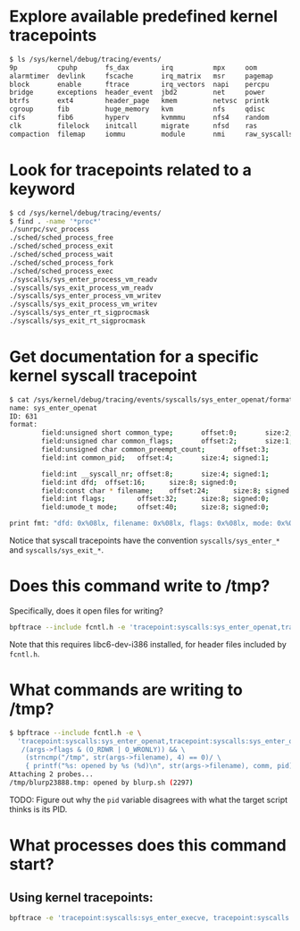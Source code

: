 # Explore available predefined kernel tracepoints

```bash
$ ls /sys/kernel/debug/tracing/events/       
9p          cpuhp       fs_dax        irq          mpx     oom           rcu     sunrpc    vsyscall
alarmtimer  devlink     fscache       irq_matrix   msr     pagemap       rseq    swiotlb   workqueue
block       enable      ftrace        irq_vectors  napi    percpu        rtc     syscalls  writeback
bridge      exceptions  header_event  jbd2         net     power         sched   task      x86_fpu
btrfs       ext4        header_page   kmem         netvsc  printk        scsi    tcp       xdp
cgroup      fib         huge_memory   kvm          nfs     qdisc         sctp    timer     xfs
cifs        fib6        hyperv        kvmmmu       nfs4    random        signal  tlb       xfs_scrub
clk         filelock    initcall      migrate      nfsd    ras           skb     udp
compaction  filemap     iommu         module       nmi     raw_syscalls  sock    vmscan
```

# Look for tracepoints related to a keyword

```bash
$ cd /sys/kernel/debug/tracing/events/
$ find . -name '*proc*'
./sunrpc/svc_process
./sched/sched_process_free
./sched/sched_process_exit
./sched/sched_process_wait
./sched/sched_process_fork
./sched/sched_process_exec
./syscalls/sys_enter_process_vm_readv
./syscalls/sys_exit_process_vm_readv
./syscalls/sys_enter_process_vm_writev
./syscalls/sys_exit_process_vm_writev
./syscalls/sys_enter_rt_sigprocmask
./syscalls/sys_exit_rt_sigprocmask
```

# Get documentation for a specific kernel syscall tracepoint

```bash
$ cat /sys/kernel/debug/tracing/events/syscalls/sys_enter_openat/format 
name: sys_enter_openat
ID: 631
format:
        field:unsigned short common_type;       offset:0;       size:2; signed:0;
        field:unsigned char common_flags;       offset:2;       size:1; signed:0;
        field:unsigned char common_preempt_count;       offset:3;       size:1; signed:0;
        field:int common_pid;   offset:4;       size:4; signed:1;

        field:int __syscall_nr; offset:8;       size:4; signed:1;
        field:int dfd;  offset:16;      size:8; signed:0;
        field:const char * filename;    offset:24;      size:8; signed:0;
        field:int flags;        offset:32;      size:8; signed:0;
        field:umode_t mode;     offset:40;      size:8; signed:0;

print fmt: "dfd: 0x%08lx, filename: 0x%08lx, flags: 0x%08lx, mode: 0x%08lx", ((unsigned long)(REC->dfd)), ((unsigned long)(REC->filename)), ((unsigned long)(REC->flags)), ((unsigned long)(REC->mode))
```

Notice that syscall tracepoints have the convention `syscalls/sys_enter_*` and `syscalls/sys_exit_*`.

# Does this command write to /tmp?

Specifically, does it open files for writing?

```bash
bpftrace --include fcntl.h -e 'tracepoint:syscalls:sys_enter_openat,tracepoint:syscalls:sys_enter_open /(args->flags & (O_RDWR | O_WRONLY)) && (strncmp("/tmp", str(args->filename), 4) == 0)/ { @files[str(args->filename)] = count() }' -c 'sh ./blurp.sh'
```

Note that this requires libc6-dev-i386 installed, for header files included by `fcntl.h`.

# What commands are writing to /tmp?

```bash
$ bpftrace --include fcntl.h -e \
  'tracepoint:syscalls:sys_enter_openat,tracepoint:syscalls:sys_enter_open \
   /(args->flags & (O_RDWR | O_WRONLY)) && \
    (strncmp("/tmp", str(args->filename), 4) == 0)/ \
    { printf("%s: opened by %s (%d)\n", str(args->filename), comm, pid) }' 
Attaching 2 probes...
/tmp/blurp23888.tmp: opened by blurp.sh (2297)
```

TODO: Figure out why the `pid` variable disagrees with what the target script thinks is its PID. 

# What processes does this command start?

## Using kernel tracepoints:

```bash
bpftrace -e 'tracepoint:syscalls:sys_enter_execve, tracepoint:syscalls:sys_enter_execveat { printf("%s: %s exec: %s\n", probe, comm, str(args->filename)); join(args->argv); }' -c 'sh ./blurp.sh'
```



